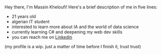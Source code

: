 Hey there, I'm Massin Kheloufi! Here's a brief description of me in five lines:

- 21 years old
- algerian IT student 
- interested to learn more about IA and the world of data science
- currently learning C# and deepening my web dev skills
- you can reach me on [Linkedin](https://www.linkedin.com/in/massin-kheloufi)


(my profile is a wip. just a matter of time before I finish it, trust trust)

<!---
massinKhe/massinKhe is a ✨ special ✨ repository because its `README.md` (this file) appears on your GitHub profile.
You can click the Preview link to take a look at your changes.
--->
